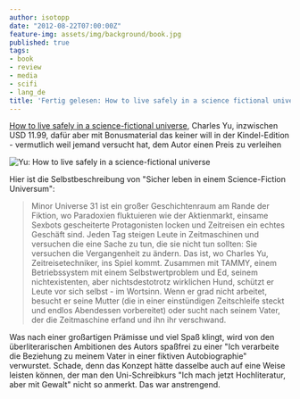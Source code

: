```yaml
---
author: isotopp
date: "2012-08-22T07:00:00Z"
feature-img: assets/img/background/book.jpg
published: true
tags:
- book
- review
- media
- scifi
- lang_de
title: 'Fertig gelesen: How to live safely in a science fictional universe'
---
```

[How to live safely in a science-fictional universe](http://www.amazon.com/Safely-Science-Fictional-Universe-ebook/dp/B003WUYQ50),
Charles Yu, inzwischen USD 11.99,   dafür aber mit Bonusmaterial das keiner
will in der Kindel-Edition - vermutlich weil jemand versucht hat, dem Autor
einen Preis zu verleihen

![Yu: How to live safely in a science-fictional universe](/uploads/how_to_live_safely.png)

Hier ist die Selbstbeschreibung von "Sicher leben in einem Science-Fiction
Universum": 

> Minor Universe 31 ist ein großer Geschichtenraum am Rande der Fiktion, wo
> Paradoxien fluktuieren wie der Aktienmarkt, einsame Sexbots gescheiterte
> Protagonisten locken und Zeitreisen ein echtes Geschäft sind.  Jeden Tag
> steigen Leute in Zeitmaschinen und versuchen die eine Sache zu tun, die
> sie nicht tun sollten: Sie versuchen die Vergangenheit zu ändern.  Das
> ist, wo Charles Yu, Zeitreisetechniker, ins Spiel kommt.  Zusammen mit
> TAMMY, einem Betriebssystem mit einem Selbstwertproblem und Ed, seinem
> nichtexistenten, aber nichtsdestotrotz wirklichen Hund, schützt er Leute
> vor sich selbst - im Wortsinn.  Wenn er grad nicht arbeitet, besucht er
> seine Mutter (die in einer einstündigen Zeitschleife steckt und endlos
> Abendessen vorbereitet) oder sucht nach seinem Vater, der die Zeitmaschine
> erfand und ihn ihr verschwand.

Was nach einer großartigen Prämisse und viel Spaß klingt, wird von den
überliterarischen Ambitionen des Autors spaßfrei zu einer "Ich verarbeite
die Beziehung zu meinem Vater in einer fiktiven Autobiographie" verwurstet. 
Schade, denn das Konzept hätte dasselbe auch auf eine Weise leisten können,
der man den Uni-Schreibkurs "Ich mach jetzt Hochliteratur, aber mit Gewalt"
nicht so anmerkt.  Das war anstrengend.


